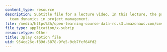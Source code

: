 ```yaml
---
content_type: resource
description: Subtitle file for a lecture video. In this lecture, the professors discuss
  team dynamics in project management.
file: /media/https%3A/open-learning-course-data-rc.s3.amazonaws.com/cms-611j-creating-video-games-fall-2014/954cc26cf89d58789fe59cb7fcf64fd2_Av9sFr_NsBU.vtt
file_type: application/x-subrip
resourcetype: Other
title: 3play caption file
uid: 954cc26c-f89d-5878-9fe5-9cb7fcf64fd2
---
```

